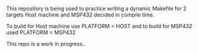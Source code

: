This repository is being used to practice writing a dynamic Makefile for 2 targets Host machine and MSP432 decided in compile time.

To build for Host machine use
PLATFORM = HOST
and to build for MSP432 used
PLATFORM = MSP432

This repo is a work in progress..
